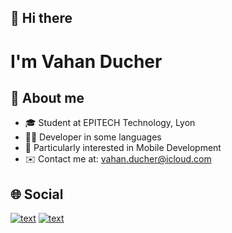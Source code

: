 ## 👋 Hi there
# I'm Vahan Ducher

## 🎯 About me
- 🎓 Student at EPITECH Technology, Lyon
- 👨‍💻 Developer in some languages
- 📲 Particularly interested in Mobile Development
- ✉️ Contact me at: vahan.ducher@icloud.com

## 🌐 Social
[![text](https://img.shields.io/badge/LinkedIn-0077B5?style=for-the-badge&logo=linkedin&logoColor=white)](https://www.linkedin.com/in/vahan-ducher-413501214/?originalSubdomain=fr)
[![text](https://img.shields.io/badge/X-000000?style=for-the-badge&logo=X&logoColor=white)](https://x.com/VahanDucher/)


<!--
**vahand/vahand** is a ✨ _special_ ✨ repository because its `README.md` (this file) appears on your GitHub profile.

Here are some ideas to get you started:

- 🔭 I’m currently working on ...
- 🌱 I’m currently learning ...
- 👯 I’m looking to collaborate on ...
- 🤔 I’m looking for help with ...
- 💬 Ask me about ...
- 📫 How to reach me: ...
- 😄 Pronouns: ...
- ⚡ Fun fact: ...
-->
